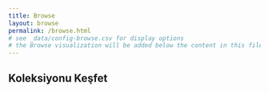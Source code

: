 ```yaml
---
title: Browse
layout: browse
permalink: /browse.html
# see _data/config-browse.csv for display options
# the Browse visualization will be added below the content in this file
---
```


## Koleksiyonu Keşfet

